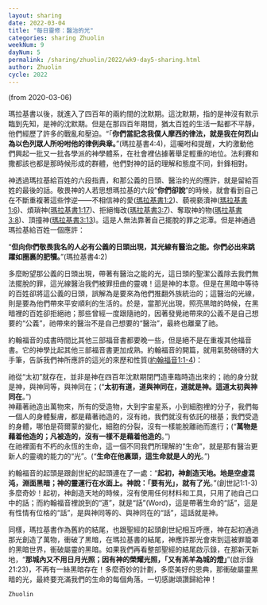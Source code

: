 ```yaml
---
layout: sharing
date: 2022-03-04
title: "每日靈修：醫治的光"
categories: sharing Zhuolin
weekNum: 9
dayNum: 5
permalink: /sharing/zhuolin/2022/wk9-day5-sharing.html
author: Zhuolin
cycle: 2022
---
```

(from 2020-03-06)

瑪拉基書以後，就進入了四百年的兩約間的沈默期。這沈默期，指的是神沒有默示臨到先知，是神的沈默期。但是在那四百年期間，猶太百姓的生活一點都不平靜，他們經歷了許多的戰亂和壓迫。“「**你們當記念我僕人摩西的律法，就是我在何烈山為以色列眾人所吩咐他的律例典章。**”(瑪拉基書4:4)，這囑咐和提醒，大約激動他們興起一批又一批各學派的神學體系，在社會裡佔據著舉足輕重的地位。法利賽和撒都該也都是那時候形成的群體，他們對神的話的理解和態度不同，針鋒相對。  

神透過瑪拉基給百姓的六段指責，和那公義的日頭、醫治的光的應許，就是留給百姓的最後的話。敬畏神的人若思想瑪拉基的六段“**你們卻說**”的時候，就會看到自己在不斷重複著這些悖逆——不相信神的愛([瑪拉基書1:2](https://www.biblegateway.com/quicksearch/?quicksearch=瑪拉基書1%3A2&qs_version=CUVMPT))、藐視褻瀆神([瑪拉基書1:6](https://www.biblegateway.com/quicksearch/?quicksearch=瑪拉基書1%3A6&qs_version=CUVMPT))、煩瑣神([瑪拉基書1:17](https://www.biblegateway.com/quicksearch/?quicksearch=瑪拉基書1%3A17&qs_version=CUVMPT))、拒絕悔改([瑪拉基書3:7](https://www.biblegateway.com/quicksearch/?quicksearch=瑪拉基書3%3A7&qs_version=CUVMPT))、奪取神的物([瑪拉基書3:8](https://www.biblegateway.com/quicksearch/?quicksearch=瑪拉基書3%3A8&qs_version=CUVMPT))、頂撞神([瑪拉基書3:13](https://www.biblegateway.com/quicksearch/?quicksearch=瑪拉基書3%3A13&qs_version=CUVMPT))。這是人無法靠著自己擺脫的罪之泥潭。但是神通過瑪拉基給百姓一個應許：  

“**但向你們敬畏我名的人必有公義的日頭出現，其光線有醫治之能。你們必出來跳躍如圈裏的肥犢。**”(瑪拉基書4:2)  

多麼盼望那公義的日頭出現，帶著有醫治之能的光，這日頭的聖潔公義除去我們無法擺脫的罪，這光線醫治我們被罪扭曲的靈魂！這是神的本意。但是在黑暗中等待的百姓卻將這公義的日頭，誤解為是要來為他們推翻外族統治的；這醫治的光線，則是要為他們帶來平安順利的生活的。於是，當那光出現，照亮黑暗的時候，在黑暗裡的百姓卻拒絕祂；那些曾經一度跟隨祂的，因著發覺祂帶來的公義不是自己想要的“公義”，祂帶來的醫治不是自己想要的“醫治”，最終也離棄了祂。  

約翰福音的成書時間比其他三部福音書都要晚一些，但是絕不是在重複其他福音書。它的神學比起其他三部福音書更加成熟。約翰福音的開篇，就用氣勢磅礴的大手筆，告訴我們神所應許的這光的來歷和性質([約翰福音1:1-4](https://www.biblegateway.com/quicksearch/?quicksearch=約翰福音1%3A1-4&qs_version=CUVMPT))：  

祂從“太初”就存在，並非是神在四百年沈默期閉門造車臨時造出來的；祂的身分就是神，與神同等，與神同在；(“**太初有道，道與神同在，道就是神。這道太初與神同在**。”)  
神藉著祂造出萬物來，所有的受造物，大到宇宙星系，小到細胞裡的分子，我們每一個人的身體髮膚，都是藉著祂造的，沒有祂，我們就沒有依託的根基；我們受造的身體，哪怕是荷爾蒙的變化，細胞的分裂，沒有一樣能脫離祂而進行；(“**萬物是藉着他造的；凡被造的，沒有一樣不是藉着他造的**。”)  
在祂裡面有不朽的永恆的生命，這一個不同我們所理解的“生命”，就是那有醫治更新人的靈魂的能力的“光”。(“**生命在他裏頭，這生命就是人的光**。”)  

約翰福音的起頭是跟創世紀的起頭連在了一處：“**起初，神創造天地。地是空虛混沌，淵面黑暗；神的靈運行在水面上。神說：「要有光」，就有了光**。”(創世記1:1-3) 多麼奇妙！起初，神創造天地的時候，沒有使用任何材料和工具，只用了祂自己口中的話；而約翰福音裡說到的“道”，就是“話”(Word)，這是帶著生命的“話”，這是有性情有位格的“話”，是與神同等的、與神同在的“話”，這話就是神。  

同樣，瑪拉基書作為舊約的結尾，也跟聖經的起頭創世紀相互呼應，神在起初通過那光創造了萬物，衝破了黑暗，在瑪拉基書的結尾，神應許那光會來到這被罪籠罩的黑暗世界，衝破屬靈的黑暗。如果我們再看整部聖經的結尾啟示錄，在那新天新地，“**那城內又不用日月光照；因有神的榮耀光照，「又有羔羊為城的燈」**”(啟示錄21:23)，不再有一絲黑暗存在！多麼奇妙的計劃，多麼美好的恩典，那衝破屬靈黑暗的光，最終要充滿我們的生命的每個角落。一切感謝頌讚歸給神！  

`Zhuolin`  
